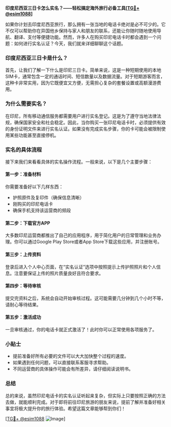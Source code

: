 **印度尼西亚三日卡怎么实名？——轻松搞定海外旅行必备工具[[TG💪+ @esim1088](https://t.me/s/esim1088)]**

如果你计划去印度尼西亚旅行，那么拥有一张当地的电话卡绝对是必不可少的。它不仅可以帮助你在异国他乡保持与家人和朋友的联系，还能让你随时随地使用导航、翻译、支付等便捷功能。然而，许多人在购买印尼电话卡时都会遇到一个问题：如何进行实名认证？今天，我们就来详细聊聊这个话题。

### 印度尼西亚三日卡是什么？

首先，让我们了解一下什么是印尼三日卡。简单来说，这是一种短期使用的本地SIM卡，通常包含一定的通话时间、短信数量以及数据流量。对于短期游客而言，这种卡非常实用，因为它既便宜又方便，无需担心复杂的套餐设置或高额漫游费用。

### 为什么需要实名？

在印尼，所有移动通信服务都需要用户进行实名登记。这是为了遵守当地法律法规，确保国家安全和社会稳定。因此，当你购买一张印尼电话卡时，必须提供有效的身份证明文件来进行实名认证。如果没有完成实名步骤，你的卡可能会被限制使用某些功能甚至直接停机。

### 实名的具体流程

接下来我们来看看具体的实名操作流程。一般来说，以下是几个主要步骤：

#### 第一步：准备材料
你需要准备好以下几样东西：
- 护照原件及复印件（确保信息清晰）
- 刚购买的印尼电话卡
- 确保手机支持该运营商的频段

#### 第二步：下载官方APP
大多数印尼运营商都推出了自己的应用程序，用于简化用户的日常管理和业务办理。你可以通过Google Play Store或者App Store下载这些应用，并注册账号。

#### 第三步：上传资料
登录后进入个人中心页面，在“实名认证”选项中按照提示上传护照照片和个人信息。注意要保证上传的照片质量良好且符合要求。

#### 第四步：等待审核
提交完资料之后，系统会自动开始审核过程。这可能需要几分钟到几个小时不等，请耐心等待结果。

#### 第五步：激活成功
一旦审核通过，你的电话卡就正式激活了！此时你可以正常使用各项服务了。

### 小贴士
- 提前准备好所有必要的文件可以大大加快整个过程的速度。
- 如果遇到任何问题，可以直接联系客服寻求帮助。
- 不同运营商的具体操作可能会有所差异，请仔细阅读说明书。

### 总结

总的来说，虽然印尼电话卡的实名认证听起来复杂，但实际上只要按照正确的方法去做，就能顺利完成。对于即将前往印尼旅游的朋友来说，提前了解并准备好相关事宜将极大提升你的旅行体验。希望这篇文章能够帮到你们！

[[TG💪+ @esim1088](https://t.me/s/esim1088) ![Image](https://i.postimg.cc/4NQfJmqS/Snipaste-2025-05-13-00-14-12.png)]